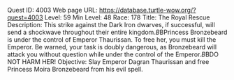 Quest ID: 4003
Web page URL: https://database.turtle-wow.org/?quest=4003
Level: 59
Min Level: 48
Race: 178
Title: The Royal Rescue
Description: This strike against the Dark Iron dwarves, if successful, will send a shockwave throughout their entire kingdom.$B$BPrincess Bronzebeard is under the control of Emperor Thaurissan. To free her, you must kill the Emperor. Be warned, your task is doubly dangerous, as Bronzebeard will attack you without question while under the control of the Emperor.$B$BDO NOT HARM HER!
Objective: Slay Emperor Dagran Thaurissan and free Princess Moira Bronzebeard from his evil spell. 
